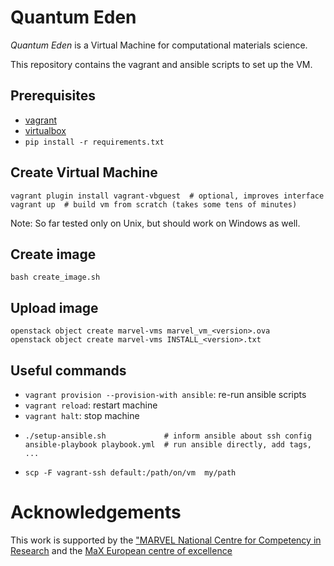 # Quantum Eden

*Quantum Eden* is a Virtual Machine for computational materials science.

This repository contains the vagrant and ansible scripts to set up the VM.

## Prerequisites

- [vagrant](https://www.vagrantup.com/downloads.html)
- [virtualbox](https://www.virtualbox.org/wiki/Downloads)
- `pip install -r requirements.txt`

## Create Virtual Machine

```
vagrant plugin install vagrant-vbguest  # optional, improves interface
vagrant up  # build vm from scratch (takes some tens of minutes)
```

Note: So far tested only on Unix, but should work on Windows as well.

## Create image
```
bash create_image.sh
```

## Upload image
```
openstack object create marvel-vms marvel_vm_<version>.ova
openstack object create marvel-vms INSTALL_<version>.txt
```

## Useful commands

 * `vagrant provision --provision-with ansible`: re-run ansible scripts
 * `vagrant reload`: restart machine
 * `vagrant halt`: stop machine
 * ```
   ./setup-ansible.sh             # inform ansible about ssh config
   ansible-playbook playbook.yml  # run ansible directly, add tags, ...
   ```
 * ```scp -F vagrant-ssh default:/path/on/vm  my/path```

# Acknowledgements

This work is supported by the ["MARVEL National Centre for Competency in
Research](http://nccr-marvel.ch) and the [MaX European centre of
excellence](http://www.max-centre.eu/)


